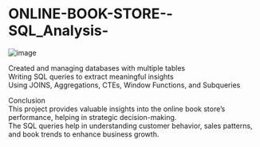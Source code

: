 # ONLINE-BOOK-STORE--SQL_Analysis-

![image](https://github.com/user-attachments/assets/1e4539ef-dea7-4e82-8849-34e35f5ff124)

Created and managing databases with multiple tables<br>
Writing SQL queries to extract meaningful insights<br>
Using JOINS, Aggregations, CTEs, Window Functions, and Subqueries<br>

Conclusion<br>
This project provides valuable insights into the online book store’s performance, helping in strategic decision-making.<br> The SQL queries help in understanding customer behavior, sales patterns, and book trends to enhance business growth.
